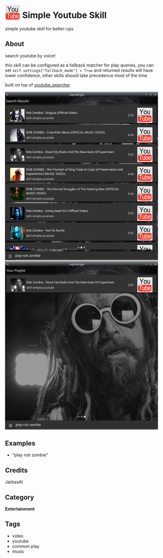 # <img src='./ui/ytube.jpg' width='50' height='50' style='vertical-align:bottom'/> Simple Youtube Skill

simple youtube skill for better-cps

## About

search youtube by voice!

this skill can be configured as a fallback matcher for play queries, 
you can set `self.settings["fallback_mode"] = True` and returned results will have lower confidence, 
other skills should take precedence most of the time

built on top of [youtube_searcher](https://github.com/HelloChatterbox/youtube_searcher)

![](./gui.png)
![](./gui2.png)

## Examples
* "play rob zombie"

## Credits
JarbasAl

## Category
**Entertainment**

## Tags
- video
- youtube
- common play
- music
